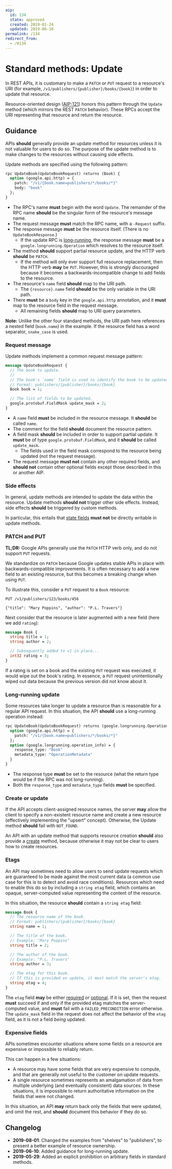 ```yaml
---
aip:
  id: 134
  state: approved
  created: 2019-01-24
  updated: 2019-06-10
permalink: /134
redirect_from:
  - /0134
---
```


# Standard methods: Update

In REST APIs, it is customary to make a `PATCH` or `PUT` request to a
resource's URI (for example, `/v1/publishers/{publisher}/books/{book}`) in
order to update that resource.

Resource-oriented design ([AIP-121][]) honors this pattern through the `Update`
method (which mirrors the REST `PATCH` behavior). These RPCs accept the URI
representing that resource and return the resource.

## Guidance

APIs **should** generally provide an update method for resources unless it is
not valuable for users to do so. The purpose of the update method is to make
changes to the resources without causing side effects.

Update methods are specified using the following pattern:

```proto
rpc UpdateBook(UpdateBookRequest) returns (Book) {
  option (google.api.http) = {
    patch: "/v1/{book.name=publishers/*/books/*}"
    body: "book"
  };
}
```

- The RPC's name **must** begin with the word `Update`. The remainder of the
  RPC name **should** be the singular form of the resource's message name.
- The request message **must** match the RPC name, with a `-Request` suffix.
- The response message **must** be the resource itself. (There is no
  `UpdateBookResponse`.)
  - If the update RPC is [long-running](#long-running-update), the response
    message **must** be a `google.longrunning.Operation` which resolves to the
    resource itself.
- The method **should** support partial resource update, and the HTTP verb
  **should** be `PATCH`.
  - If the method will only ever support full resource replacement, then the
    HTTP verb **may** be `PUT`. However, this is strongly discouraged because
    it becomes a backwards-incompatible change to add fields to the resource.
- The resource's `name` field **should** map to the URI path.
  - The `{resource}.name` field **should** be the only variable in the URI
    path.
- There **must** be a `body` key in the `google.api.http` annotation, and it
  **must** map to the resource field in the request message.
  - All remaining fields **should** map to URI query parameters.

**Note:** Unlike the other four standard methods, the URI path here references
a nested field (`book.name`) in the example. If the resource field has a word
separator, `snake_case` is used.

### Request message

Update methods implement a common request message pattern:

```proto
message UpdateBookRequest {
  // The book to update.
  //
  // The book's `name` field is used to identify the book to be updated.
  // Format: publishers/{publisher}/books/{book}
  Book book = 1;

  // The list of fields to be updated.
  google.protobuf.FieldMask update_mask = 2;
}
```

- A `name` field **must** be included in the resource message. It **should** be
  called `name`.
- The comment for the field **should** document the resource pattern.
- A field mask **should** be included in order to support partial update. It
  **must** be of type `google.protobuf.FieldMask`, and it **should** be called
  `update_mask`.
  - The fields used in the field mask correspond to the resource being updated
    (not the request message).
- The request message **must not** contain any other required fields, and
  **should not** contain other optional fields except those described in this
  or another AIP.

### Side effects

In general, update methods are intended to update the data within the resource.
Update methods **should not** trigger other side effects. Instead, side effects
**should** be triggered by custom methods.

In particular, this entails that [state fields][] **must not** be directly
writable in update methods.

### PATCH and PUT

**TL;DR:** Google APIs generally use the `PATCH` HTTP verb only, and do not
support `PUT` requests.

We standardize on `PATCH` because Google updates stable APIs in place with
backwards-compatible improvements. It is often necessary to add a new field to
an existing resource, but this becomes a breaking change when using `PUT`.

To illustrate this, consider a `PUT` request to a `Book` resource:

    PUT /v1/publishers/123/books/456

    {"title": "Mary Poppins", "author": "P.L. Travers"}

Next consider that the resource is later augmented with a new field (here we
add `rating`):

```proto
message Book {
  string title = 1;
  string author = 2;

  // Subsequently added to v1 in place...
  int32 rating = 3;
}
```

If a rating is set on a book and the existing `PUT` request was executed, it
would wipe out the book's rating. In essence, a `PUT` request unintentionally
wiped out data because the previous version did not know about it.

### Long-running update

Some resources take longer to update a resource than is reasonable for a
regular API request. In this situation, the API **should** use a long-running
operation instead:

```proto
rpc UpdateBook(UpdateBookRequest) returns (google.longrunning.Operation) {
  option (google.api.http) = {
    patch: "/v1/{book.name=publishers/*/books/*}"
  };
  option (google.longrunning.operation_info) = {
    response_type: "Book"
    metadata_type: "OperationMetadata"
  }
}
```

- The response type **must** be set to the resource (what the return type would
  be if the RPC was not long-running).
- Both the `response_type` and `metadata_type` fields **must** be specified.

### Create or update

If the API accepts client-assigned resource names, the server **may** allow the
client to specify a non-existent resource name and create a new resource
(effectively implementing the "upsert" concept). Otherwise, the Update method
**should** fail with `NOT_FOUND`.

An API with an update method that supports resource creation **should** also
provide a [create][] method, because otherwise it may not be clear to users how
to create resources.

### Etags

An API may sometimes need to allow users to send update requests which are
guaranteed to be made against the most current data (a common use case for this
is to detect and avoid race conditions). Resources which need to enable this do
so by including a `string etag` field, which contains an opaque,
server-computed value representing the content of the resource.

In this situation, the resource **should** contain a `string etag` field:

```proto
message Book {
  // The resource name of the book.
  // Format: publishers/{publisher}/books/{book}
  string name = 1;

  // The title of the book.
  // Example: "Mary Poppins"
  string title = 2;

  // The author of the book.
  // Example: "P.L. Travers"
  string author = 3;

  // The etag for this book.
  // If this is provided on update, it must match the server's etag.
  string etag = 4;
}
```

The `etag` field **may** be either [required][] or [optional][]. If it is set,
then the request **must** succeed if and only if the provided etag matches the
server-computed value, and **must** fail with a `FAILED_PRECONDITION` error
otherwise. The `update_mask` field in the request does not affect the behavior
of the `etag` field, as it is not a field _being_ updated.

### Expensive fields

APIs sometimes encounter situations where some fields on a resource are
expensive or impossible to reliably return.

This can happen in a few situations:

- A resource may have some fields that are very expensive to compute, and that
  are generally not useful to the customer on update requests.
- A single resource sometimes represents an amalgamation of data from multiple
  underlying (and eventually consistent) data sources. In these situations, it
  is impossible to return authoritative information on the fields that were not
  changed.

In this situation, an API **may** return back only the fields that were
updated, and omit the rest, and **should** document this behavior if they do
so.

[aip-121]: ./0121.md
[create]: ./0133.md
[state fields]: ./0216.md
[required]: ./0203.md#required
[optional]: ./0203.md#optional

## Changelog

- **2019-08-01**: Changed the examples from "shelves" to "publishers", to
  present a better example of resource ownership.
- **2019-06-10**: Added guidance for long-running update.
- **2019-05-29**: Added an explicit prohibition on arbitrary fields in standard
  methods.

